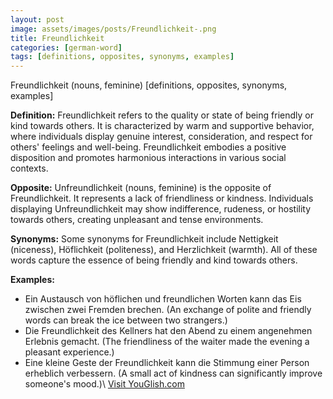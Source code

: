 ```yaml
---
layout: post
image: assets/images/posts/Freundlichkeit-.png
title: Freundlichkeit 
categories: [german-word]
tags: [definitions, opposites, synonyms, examples]
---
```


Freundlichkeit (nouns, feminine) [definitions, opposites, synonyms, examples]

**Definition:**
Freundlichkeit refers to the quality or state of being friendly or kind towards others. It is characterized by warm and supportive behavior, where individuals display genuine interest, consideration, and respect for others' feelings and well-being. Freundlichkeit embodies a positive disposition and promotes harmonious interactions in various social contexts.

**Opposite:**
Unfreundlichkeit (nouns, feminine) is the opposite of Freundlichkeit. It represents a lack of friendliness or kindness. Individuals displaying Unfreundlichkeit may show indifference, rudeness, or hostility towards others, creating unpleasant and tense environments.

**Synonyms:**
Some synonyms for Freundlichkeit include Nettigkeit (niceness), Höflichkeit (politeness), and Herzlichkeit (warmth). All of these words capture the essence of being friendly and kind towards others.

**Examples:**
- Ein Austausch von höflichen und freundlichen Worten kann das Eis zwischen zwei Fremden brechen. (An exchange of polite and friendly words can break the ice between two strangers.)
- Die Freundlichkeit des Kellners hat den Abend zu einem angenehmen Erlebnis gemacht. (The friendliness of the waiter made the evening a pleasant experience.)
- Eine kleine Geste der Freundlichkeit kann die Stimmung einer Person erheblich verbessern. (A small act of kindness can significantly improve someone's mood.)\ <a id="yg-widget-0" class="youglish-widget" data-query="Freundlichkeit " data-lang="german" data-components="8412" data-auto-start="0" data-bkg-color="theme_light" data-title="How%20to%20pronounce%20Freundlichkeit %20in%20German"  rel="nofollow" href="https://youglish.com">Visit YouGlish.com</a><script async src="https://youglish.com/public/emb/widget.js" charset="utf-8"></script>